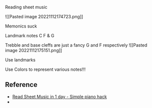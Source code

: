 Reading sheet music

![[Pasted image 20221112174723.png]]

Memonics suck

Landmark notes
C F & G

Trebble and base cleffs are just a fancy G and F respectively 
![[Pasted image 20221112175151.png]]

Use landmarks

Use Colors to represent various notes!!!


## Reference

- [Read Sheet Music in 1 day - Simple piano hack](https://www.youtube.com/watch?v=_fomPvex5_g)
- 